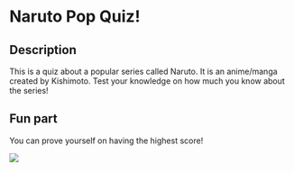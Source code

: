 # Naruto Pop Quiz!

## Description

This is a quiz about a popular series called Naruto. It is an anime/manga created by Kishimoto. Test your knowledge on how much you know about the series!

## Fun part

You can prove yourself on having the highest score!

![](https://imgur.com/a/Emh6Ih7)
